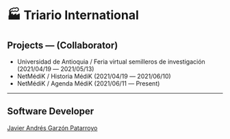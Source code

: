 # :factory: Triario International

## Projects ― (Collaborator)
* Universidad de Antioquia / Feria virtual semilleros de investigación (2021/04/19 ― 2021/05/13)
* NetMédiK / Historia MédiK (2021/04/19 ― 2021/06/10)
* NetMédiK / Agenda MédiK (2021/06/11 ― Present)

- - -
## Software Developer
[Javier Andrés Garzón Patarroyo](https://www.javierandresgp.com)
